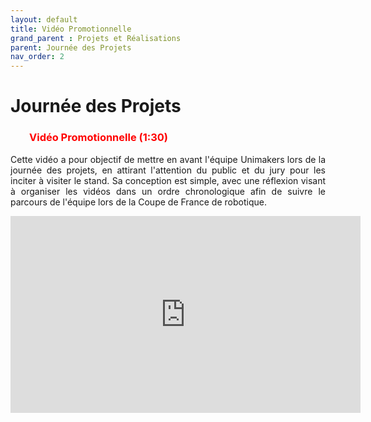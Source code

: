 ```yaml
---
layout: default
title: Vidéo Promotionnelle
grand_parent : Projets et Réalisations
parent: Journée des Projets
nav_order: 2
---
```


<h1><strong>Journée des Projets</strong></h1>

<h3 style="margin-left: 30px; color: red;">Vidéo Promotionnelle (1:30) </h3>

<p align="justify">Cette vidéo a pour objectif de mettre en avant l'équipe Unimakers lors de la journée des projets, en attirant l'attention du public et du jury pour les inciter à visiter le stand. Sa conception est simple, avec une réflexion visant à organiser les vidéos dans un ordre chronologique afin de suivre le parcours de l'équipe lors de la Coupe de France de robotique.<p>

<div style="text-align: center;">
  <iframe width="560" height="315" src="https://www.youtube.com/embed/7D-iiri6Bs4" title="YouTube video player" frameborder="0" allow="accelerometer; autoplay; clipboard-write; encrypted-media; gyroscope; picture-in-picture" allowfullscreen></iframe>
</div>